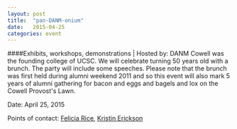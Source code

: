 ```yaml
---
layout: post
title:  "pan-DANM-onium"
date:   2015-04-25
categories: event
---
```

####Exhibits, workshops, demonstrations | Hosted by: DANM
Cowell was the founding college of UCSC. We will celebrate turning 50 years old with a brunch. The party will include some speeches. Please note that the brunch was first held during alumni weekend 2011 and so this event will also mark 5 years of alumni gathering for bacon and eggs and bagels and lox on the Cowell Provost&#39;s Lawn.

Date: April 25, 2015

Points of contact: [Felicia Rice](mailto:fsrice@ucsc.edu), [Kristin Erickson](mailto:kge@ucsc.edu)